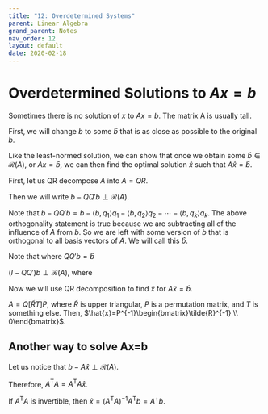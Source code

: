 ```yaml
---
title: "12: Overdetermined Systems"
parent: Linear Algebra
grand_parent: Notes
nav_order: 12
layout: default
date: 2020-02-18
---
```


# Overdetermined Solutions to $Ax=b$

Sometimes there is no solution of $x$ to $Ax=b$. The matrix A is usually tall.

First, we will change $b$ to some $\hat{b}$ that is as close as possible to the original $b$.

Like the least-normed solution, we can show that once we obtain some $\hat{b}\in\mathcal{R}(A)$, or $Ax=\hat{b}$, we can then find the optimal solution $\hat{x}$ such that $A\hat{x}=\hat{b}$.

First, let us QR decompose $A$ into $A=QR$.

Then we will write $b-QQ'b \perp \mathcal{R}(A)$.

Note that $b-QQ'b = b - \langle b,q_1\rangle q_1 - \langle b,q_2\rangle q_2 - \cdots - \langle b,q_k\rangle q_k$. The above orthogonality statement is true because we are subtracting all of the influence of $A$ from $b$. So we are left with some version of $b$ that is orthogonal to all basis vectors of $A$. We will call this $\hat{b}$.

Note that where $QQ'b=\hat{b}$

$(I-QQ')b \perp \mathcal{R}(A)$, where



Now we will use QR decomposition to find $\hat{x}$ for $A\hat{x}=\hat{b}$.

$A=Q[\tilde{R}T]P$, where $\tilde{R}$ is upper triangular, $P$ is a permutation matrix, and $T$ is something else. Then, $\hat{x}=P^{-1}\begin{bmatrix}\tilde{R}^{-1} \\ 0\end{bmatrix}$.

## Another way to solve Ax=b

Let us notice that $b-A\hat{x} \perp \mathcal{R}(A)$.

Therefore, $A^\mathrm{T}A=A^\mathrm{T}A\hat{x}$.

If $A^\mathrm{T}A$ is invertible, then $\hat{x}=(A^\mathrm{T}A)^{-1}A^\mathrm{T}b=A^+b$.
